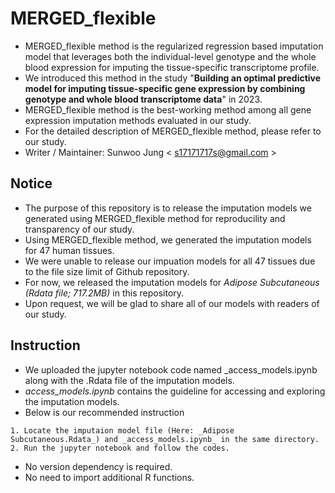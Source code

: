 # MERGED_flexible
- MERGED_flexible method is the regularized regression based imputation model that leverages both the individual-level genotype and the whole blood expression for imputing the tissue-specific transcriptome profile.
- We introduced this method in the study "__Building an optimal predictive model for imputing tissue-specific gene expression by combining genotype and whole blood transcriptome data__" in 2023.
- MERGED_flexible method is the best-working method among all gene expression imputation methods evaluated in our study.
- For the detailed description of MERGED_flexible method, please refer to our study.
- Writer / Maintainer: Sunwoo Jung < s17171717s@gmail.com >


## Notice
- The purpose of this repository is to release the imputation models we generated using MERGED_flexible method for reproducility and transparency of our study.
- Using MERGED_flexible method, we generated the imputation models for 47 human tissues.
- We were unable to release our impuation models for all 47 tissues due to the file size limit of Github repository.
- For now, we released the imputation models for _Adipose Subcutaneous (Rdata file; 717.2MB)_ in this repository.
- Upon request, we will be glad to share all of our models with readers of our study.


## Instruction
- We uploaded the jupyter notebook code named _access_models.ipynb along with the .Rdata file of the imputation models.
- _access_models.ipynb_ contains the guideline for accessing and exploring the imputation models.
- Below is our recommended instruction 
```
1. Locate the imputaion model file (Here: _Adipose Subcutaneous.Rdata_) and _access_models.ipynb_ in the same directory.
2. Run the jupyter notebook and follow the codes.
```
- No version dependency is required.
- No need to import additional R functions.

